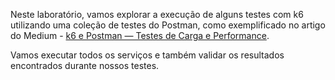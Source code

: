 Neste laboratório, vamos explorar a execução de alguns testes com k6 utilizando uma coleção de testes do Postman, como exemplificado no artigo do Medium - [k6 e Postman — Testes de Carga e Performance](https://tutagomes.medium.com/k6-e-postman-testes-de-carga-e-performance-e6a008183894).

Vamos executar todos os serviços e também validar os resultados encontrados durante nossos testes.